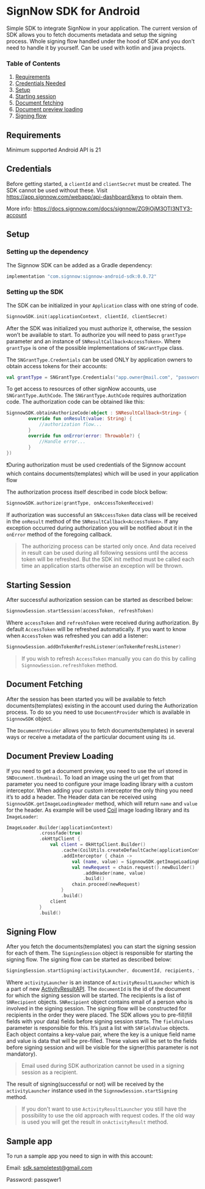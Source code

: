 # SignNow SDK for Android

Simple SDK to integrate SignNow in your application. The current version of SDK allows you to fetch documents metadata and setup the signing process. Whole signing flow handled under the hood of SDK and you don't need to handle it by yourself. Can be used with kotlin and java projects.

### <a name="table-of-contents"></a>Table of Contents

1. [Requirements](#requirements)
2. [Credentials Needed](#credentials)
3. [Setup](#setup)
4. [Starting session](#starting-session)
5. [Document fetching](#document-fetching)
6. [Document preview loading](#document-preview-loading)
7. [Signing flow](#signing-flow)
      
## <a name="requirements"></a>Requirements 

Minimum supported Android API is 21

## <a name="credentials"></a>Credentials
Before getting started, a `clientId` and `clientSecret` must be created. The SDK cannot be used without these.
Visit https://app.signnow.com/webapp/api-dashboard/keys to obtain them. 

More info: https://docs.signnow.com/docs/signnow/ZG9jOjM3OTI3NTY3-account

## <a name="setup"></a>Setup

### Setting up the dependency
The Signnow SDK can be added as a Gradle dependency:

```groovy
implementation "com.signnow:signnow-android-sdk:0.0.72"
```

### Setting up the SDK
The SDK can be initialized in your `Application` class with one string of code.

```kotlin
SignnowSDK.init(applicationContext, clientId, clientSecret)
```

After the SDK was initialized you must authorize it, otherwise, the session won’t be available to start. To authorize you will need to pass `grantType` parameter and an instance of `SNResultCallback<AccessToken>`.
Where `grantType` is one of the possible implementations of `SNGrantType` class. 

The `SNGrantType.Credentials` can be used ONLY by application owners to obtain access tokens for their accounts:

```kotlin
val grantType = SNGrantType.Credentials("app.owner@mail.com", "password")
```

To get access to resources of other signNow accounts, use `SNGrantType.AuthCode`.
The `SNGrantType.AuthCode` requires authorization code. The authorization code can be obtained like this:

```kotlin
SignnowSDK.obtainAuthorizeCode(object : SNResultCallback<String> {
        override fun onResult(value: String) {
            //authorization flow...
        }
        override fun onError(error: Throwable?) {
            //Handle error...
        }
})
```

❗During authorization must be used credentials of the Signnow account which contains documents(templates) which will be used in your application flow

The authorization process itself described in code block bellow:

```kotlin
SignnowSDK.authorize(grantType, onAccessTokenReceived)
```

If authorization was successful an `SNAccessToken` data class will be received in the `onResult` method of the `SNResultCallback<AccessToken>`. If any exception occurred during authorization you will be notified about it in the `onError` method of the foregoing callback.

> The authorizing process can be started only once. And data received in result can be used during all following sessions until the access token will be refreshed. But the SDK init method must be called each time an application starts otherwise an exception will be thrown.


## <a name="starting-session"></a>Starting Session
After successful authorization session can be started as described below:

```kotlin
SignnowSession.startSession(accessToken, refreshToken)
```

Where `accessToken` and `refreshToken` were received during authorization. By default `AccessToken` will be refreshed automatically. If you want to know when `AccessToken` was refreshed you can add a listener:

```kotlin
SignnowSession.addOnTokenRefreshListener(onTokenRefreshListener)
```

> If you wish to refresh `AccessToken` manually you can do this by calling `SignnowSession.refreshToken` method.

## <a name="document-fetching"></a>Document Fetching
After the session has been started you will be available to fetch documents(templates) existing in the account used during the Authorization process. To do so you need to use `DocumentProvider` which is available in `SignnowSDK` object.

The `DocumentProvider` allows you to fetch documents(templates) in several ways or receive a metadata of the particular document using its `id`.

## <a name="document-preview-loading"></a>Document Preview Loading
If you need to get a document preview, you need to use the url stored in `SNDocument.thumbnail`. To load an image using the url get from that parameter you need to configure your image loading library with a custom interceptor. When adding your custom interceptor the only thing you need it’s to add a header. The Header data can be received using `SignnowSDK.getImageLoadingHeader` method, which will return `name` and `value` for the header.
As example will be used [Coil](https://coil-kt.github.io/coil/) image loading library and its `ImageLoader`:

```kotlin
ImageLoader.Builder(applicationContext)
            .crossfade(true)
            .okHttpClient {
                val client = OkHttpClient.Builder()
                    .cache(CoilUtils.createDefaultCache(applicationContext))
                    .addInterceptor { chain ->
                        val (name, value) = SignnowSDK.getImageLoadingHeader(accessToken)
                        val newRequest = chain.request().newBuilder()
                            .addHeader(name, value)
                            .build()
                        chain.proceed(newRequest)
                    }
                    .build()
                client
            }
            .build()
```

## <a name="signing-flow"></a>Signing Flow
After you fetch the documents(templates) you can start the signing session for each of them. The `SigningSession` object is responsible for starting the signing flow.
The signing flow can be started as described below:

```kotlin
SigningSession.startSigning(activityLauncher, documentId, recipients, fieldValues)
```

Where `activityLauncher` is an instance of `ActivityResultLauncher` which is a part of new [ActivityResultAPI](https://developer.android.com/training/basics/intents/result). The `documentId` is the id of the document for which the signing session will be started. The recipients is a list of `SNRecipient` objects. `SNRecipient` object contains email of a person who is involved in the signing session. The signing flow will be constructed for recipients in the order they were placed.
The SDK allows you to pre-fill(fill fields with your data) fields before signing session starts. The `fieldValues` parameter is responsible for this. It’s just a list with `SNFieldValue` objects. Each object contains a key-value pair, where the key is a unique field name and value is data that will be pre-filled. These values will be set to the fields before signing session and will be visible for the signer(this parameter is not mandatory).

> Email used during SDK authorization cannot be used in a signing session as a recipient.

The result of signing(successful or not) will be received by the `activityLauncher` instance used in the `SignnowSession.startSigning` method.

> If you don't want to use `ActivityResultLauncher` you still have the possibility to use the old approach with request codes. If the old way is used you will get the result in `onActivityResult` method.

## Sample app

To run a sample app you need to sign in with this account:

Email: sdk.sampletest@gmail.com

Password: passqwer1
